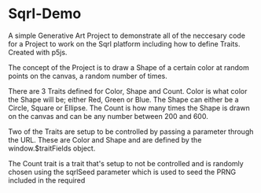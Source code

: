 # Sqrl-Demo
A simple Generative Art Project to demonstrate all of the neccesary code for a Project to work on the Sqrl platform including how to define Traits. Created with p5js.

The concept of the Project is to draw a Shape of a certain color at random points on the canvas, a random number of times.

There are 3 Traits defined for Color, Shape and Count. Color is what color the Shape will be; either Red, Green or Blue. The Shape can either be a Circle, Square or Ellipse. The Count is how many times the Shape is drawn on the canvas and can be any number between 200 and 600.

Two of the Traits are setup to be controlled by passing a parameter through the URL. These are Color and Shape and are defined by the window.$traitFields object.

The Count trait is a trait that's setup to not be controlled and is randomly chosen using the sqrlSeed parameter which is used to seed the PRNG included in the required <script> in the head of the index.html.

The Project is hosted here: https://projects.onsqrl.art/sqrl-demo/index.html

The sqrlSeed parameter must always be passed into the URL for the code to work because the PRNG must be seeded with something like this:
https://projects.onsqrl.art/sqrl-demo/index.html?sqrlSeed=0123456789ABCDEF
  
If neither of the two parameters for color or shape are passed in, the code chooses a random color and shape from the options Red, Green, Blue and Circle, Square, Ellipse respectively by using the random_choice function of the PRNG which gets seeded by the sqrlSeed parameter.
  
Notice if you pass in a different seed value, a different output is generated, like this:
https://projects.onsqrl.art/sqrl-demo/index.html?sqrlSeed=LNaja1cn8cJSmAwgL6ZoV6cfrjP99EMxnm8mptE664DuzUisGwCtjnwbLrfB37SC 

If we pass a color value through the URL like this:
https://projects.onsqrl.art/sqrl-demo/index.html?sqrlSeed=123456789ABCDEF&color=Green

The code always outputs a Green colored shape and the Shape and Count traits are still random.

If we pass both color and shape values through the URL like this:
https://projects.onsqrl.art/sqrl-demo/index.html?sqrlSeed=123456789ABCDEF&color=Green&shape=Circle

The code always outputs Green colored Circles but the Count trait is still random and can be any number between 200 and 600.

This demonstrates several requirements for a Project to work on the Sqlr platform including:
<ul>
  <li>how to define contolled Traits with the window.$traitFields object</li>
  <li>how to use conditional logic to look for Trait parameter(s) in the URL and if not found, pick a random value for the Trait</li>
  <li>how to have a Trait that isn't controlled through a parameter and is always random respective to the sqrlSeed</li>
  <li>how to build the window.$traitValues object so the Sqrl platform knows the Traits for each iteration</li>
  <li>how to include the required script in the head of the index.html file</li>
  <li>scripts in the head to properly load dependencies like the p5js.min.js and the style.css files</li>
  <li>how to load the p5js code (sketch.js) in the body of the index.html file</li>
  <li>how to make the output dimensionless or resolution agnostic through the M = SHORT / DEFAULT_SIZE variable and multiplying the shape sizes by M</li>
  </ul>

If you have questions or need help and support, please join our <a href="https://discord.gg/XZ6AqN95" target="_blank">Discord server</a> and seek guideance from the community or team.


